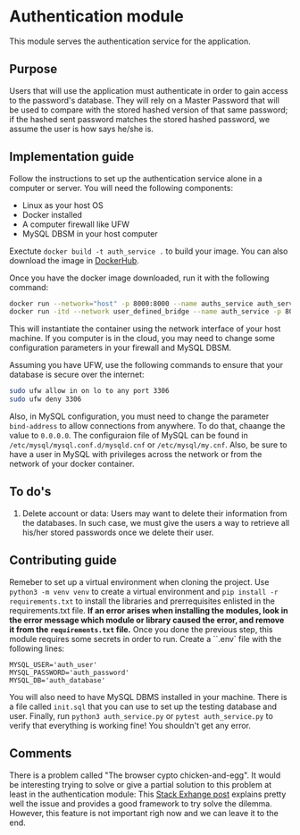 # Authentication module

This module serves the authentication service for the application.

## Purpose

Users that will use the application must authenticate in order to gain access to the password's database. They will rely on a Master Password that will be used to compare with the stored hashed version of that same password; if the hashed sent password matches the stored hashed password, we assume the user is how says he/she is.

## Implementation guide

Follow the instructions to set up the authentication service alone in a computer or server. You will need the following components:
- Linux as your host OS
- Docker installed
- A computer firewall like UFW
- MySQL DBSM in your host computer

Exectute `docker build -t auth_service .` to build your image. You can also download the image in [DockerHub](https://hub.docker.com/repository/docker/rodajrc/auth_service/general).

Once you have the docker image downloaded, run it with the following command:

```bash
docker run --network="host" -p 8000:8000 --name auths_service auth_service 
docker run -itd --network user_defined_bridge --name auth_service -p 8001:8001 -e MYSQL_HOST="127.0.0.1" -e MYSQL_USER="auth_user_docker" rodajrc/auth_service
```

This will instantiate the container using the network interface of your host machine. If you computer is in the cloud, you may need to change some configuration parameters in your firewall and MySQL DBSM.

Assuming you have UFW, use the following commands to ensure that your database is secure over the internet:

```bash
sudo ufw allow in on lo to any port 3306
sudo ufw deny 3306
```

Also, in MySQL configuration, you must need to change the parameter `bind-address` to allow connections from anywhere. To do that, chaange the value to `0.0.0.0`. The configuraion file of MySQL can be found in `/etc/mysql/mysql.conf.d/mysqld.cnf` or `/etc/mysql/my.cnf`. Also, be sure to have a user in MySQL with privileges across the network or from the network of your docker container.

## To do's

1. Delete account or data: Users may want to delete their information from the databases. In such case, we must give the users a way to retrieve all his/her stored passwords once we delete their user.

## Contributing guide

Remeber to set up a virtual environment when cloning the project. Use `python3 -m venv venv` to create a virtual environment and `pip install -r requirements.txt` to install the libraries and prerrequisites enlisted in the requirements.txt file. **If an error arises when installing the modules, look in the error message which module or library caused the error, and remove it from the `requirements.txt` file.**
Once you done the previous step, this module requires some secrets in order to run. Create a ``.env` file with the following lines:
```
MYSQL_USER='auth_user'
MYSQL_PASSWORD='auth_password'
MYSQL_DB='auth_database'
```
You will also need to have MySQL DBMS installed in your machine. There is a file called `init.sql` that you can use to set up the testing database and user.
Finally, run `python3 auth_service.py` or `pytest auth_service.py` to verify that everything is working fine! You shouldn't get any error.

## Comments

There is a problem called "The browser cypto chicken-and-egg". It would be interesting trying to solve or give a partial solution to this problem at least in the authentication module:
This [Stack Exhange post](https://security.stackexchange.com/questions/238441/solution-to-the-browser-crypto-chicken-and-egg-problem) explains pretty well the issue and provides a good framework to try solve the dilemma. However, this feature is not important righ now and we can leave it to the end.
